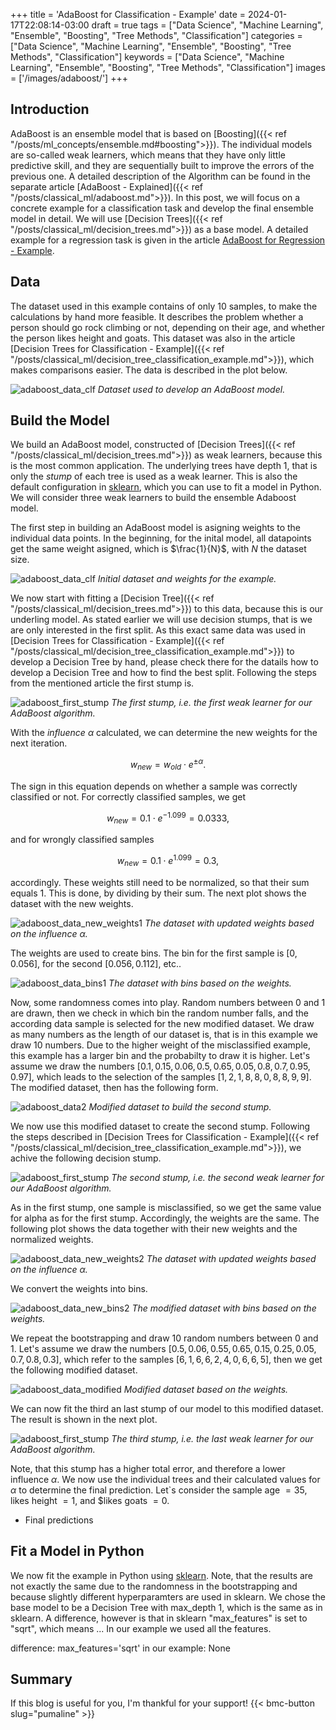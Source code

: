 +++
title = 'AdaBoost for Classification - Example'
date = 2024-01-17T22:08:14-03:00
draft = true
tags = ["Data Science", "Machine Learning", "Ensemble", "Boosting", "Tree Methods", "Classification"]
categories = ["Data Science", "Machine Learning", "Ensemble", "Boosting", "Tree Methods", "Classification"]
keywords = ["Data Science", "Machine Learning", "Ensemble", "Boosting", "Tree Methods", "Classification"]
images = ['/images/adaboost/']
+++

## Introduction

AdaBoost is an ensemble model that is based on [Boosting]({{< ref "/posts/ml_concepts/ensemble.md#boosting">}}). The individual models are so-called weak learners, which means that they have only little predictive skill, and they are sequentially built to improve the errors of the previous one. A detailed description of the Algorithm can be found in the separate article [AdaBoost - Explained]({{< ref "/posts/classical_ml/adaboost.md">}}). In this post, we will focus on a concrete example for a classification task and develop the final ensemble model in detail. We will use [Decision Trees]({{< ref "/posts/classical_ml/decision_trees.md">}}) as a base model. A detailed example for a regression task is given in the article [AdaBoost for Regression - Example]().

## Data

The dataset used in this example contains of only 10 samples, to make the calculations by hand more feasible. It describes the problem whether a person should go rock climbing or not, depending on their age, and whether the person likes height and goats. This dataset was also in the article [Decision Trees for Classification - Example]({{< ref "/posts/classical_ml/decision_tree_classification_example.md">}}), which makes comparisons easier. The data is described in the plot below.  

![adaboost_data_clf](/images/adaboost/adaboost_data.png)
*Dataset used to develop an AdaBoost model.*

## Build the Model

We build an AdaBoost model, constructed of [Decision Trees]({{< ref "/posts/classical_ml/decision_trees.md">}}) as weak learners, because this is the most common application. The underlying trees have depth $1$, that is only the *stump* of each tree is used as a weak learner. This is also the default configuration in [sklearn](https://scikit-learn.org/stable/modules/generated/sklearn.ensemble.AdaBoostClassifier.html), which you can use to fit a model in Python. We will consider three weak learners to build the ensemble Adaboost model.

The first step in building an AdaBoost model is asigning weights to the individual data points. In the beginning, for the inital model, all datapoints get the same weight asigned, which is $\frac{1}{N}$, with $N$ the dataset size.

![adaboost_data_clf](/images/adaboost/ab_clf_data_first_stump.png)
*Initial dataset and weights for the example.*

We now start with fitting a [Decision Tree]({{< ref "/posts/classical_ml/decision_trees.md">}}) to this data, because this is our underling model. As stated earlier we will use decision stumps, that is we are only interested in the first split. As this exact same data was used in [Decision Trees for Classification - Example]({{< ref "/posts/classical_ml/decision_tree_classification_example.md">}}) to develop a Decision Tree by hand, please check there for the datails how to develop a Decision Tree and how to find the best split. Following the steps from the mentioned article the first stump is.

![adaboost_first_stump](/images/adaboost/ab_example_clf_first_stump.png)
*The first stump, i.e. the first weak learner for our AdaBoost algorithm.*

With the *influence* $\alpha$ calculated, we can determine the new weights for the next iteration.

$$w_{new} = w_{old}\cdot e^{\pm\alpha}.$$

The sign in this equation depends on whether a sample was correctly classified or not. For correctly classified samples, we get

$$w_{new} = 0.1\cdot e^{-1.099} = 0.0333,$$ 

and for wrongly classified samples

$$w_{new} = 0.1\cdot e^{1.099} = 0.3,$$ 

accordingly. These weights still need to be normalized, so that their sum equals $1$. This is done, by dividing by their sum. The next plot shows the dataset with the new weights.

![adaboost_data_new_weights1](/images/adaboost/ab_example_clf_new_weights1.png)
*The dataset with updated weights based on the influence $\alpha$.*

The weights are used to create bins. The bin for the first sample is $[0, 0.056]$, for the second $[0.056,0.112]$, etc..

![adaboost_data_bins1](/images/adaboost/ab_example_clf_bins1.png)
*The dataset with bins based on the weights.*

Now, some randomness comes into play. Random numbers between $0$ and $1$ are drawn, then we check in which bin the random number falls, and the according data sample is selected for the new modified dataset. We draw as many numbers as the length of our dataset is, that is in this example we draw $10$ numbers. Due to the higher weight of the misclassified example, this example has a larger bin and the probabilty to draw it is higher. Let's assume we draw the numbers $[0.1, 0.15, 0.06, 0.5, 0.65, 0.05, 0.8, 0.7, 0.95, 0.97]$, which leads to the selection of the samples $[1, 2, 1, 8, 8, 0, 8, 8, 9, 9]$. The modified dataset, then has the following form.

![adaboost_data2](/images/adaboost/ab_clf_data_first_second_stump.png)
*Modified dataset to build the second stump.*

We now use this modified dataset to create the second stump. Following the steps described in [Decision Trees for Classification - Example]({{< ref "/posts/classical_ml/decision_tree_classification_example.md">}}), we achive the following decision stump.

![adaboost_first_stump](/images/adaboost/ab_example_clf_second_stump.png)
*The second stump, i.e. the second weak learner for our AdaBoost algorithm.*

As in the first stump, one sample is misclassified, so we get the same value for alpha as for the first stump. Accordingly, the weights are the same. The following plot shows the data together with their new weights and the normalized weights.

![adaboost_data_new_weights2](/images/adaboost/ab_example_clf_new_weights2.png)
*The dataset with updated weights based on the influence $\alpha$.*

We convert the weights into bins.

![adaboost_data_new_bins2](/images/adaboost/ab_example_clf_second_stump_bins.png)
*The modified dataset with bins based on the weights.*

We repeat the bootstrapping and draw $10$ random numbers between $0$ and $1$. Let's assume we draw the numbers $[0.5, 0.06, 0.55, 0.65, 0.15, 0.25, 0.05, 0.7, 0.8, 0.3]$, which refer to the samples $[6, 1, 6, 6, 2, 4, 0, 6, 6, 5]$, then we get the following modified dataset.

![adaboost_data_modified](/images/adaboost/ab_example_clf_modified_data_stump3.png)
*Modified dataset based on the weights.*

We can now fit the third an last stump of our model to this modified dataset. The result is shown in the next plot.

![adaboost_first_stump](/images/adaboost/ab_example_clf_third_stump.png)
*The third stump, i.e. the last weak learner for our AdaBoost algorithm.*

Note, that this stump has a higher total error, and therefore a lower influence $\alpha$. We now use the individual trees and their calculated values for $\alpha$ to determine the final prediction. Let`s consider the sample age $= 35$, likes height $= 1$, and $likes goats $= 0$.
 
* Final predictions

## Fit a Model in Python

We now fit the example in Python using [sklearn](). Note, that the results are not exactly the same due to the randomness in the bootstrapping and because slightly different hyperparamters are used in sklearn. We chose the base model to be a Decision Tree with max_depth $1$, which is the same as in sklearn. A difference, however is that in sklearn "max_features" is set to "sqrt", which means ... In our example we used all the features.

difference: max_features='sqrt'
in our example: None

## Summary

If this blog is useful for you, I'm thankful for your support!
{{< bmc-button slug="pumaline" >}}
